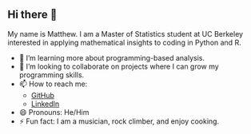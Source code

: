 ## Hi there 👋

My name is Matthew. I am a Master of Statistics student at UC Berkeley interested in applying mathematical insights to coding in Python and R.

<!--
- 🔭 I’m currently working on expanding my projects.
-->
- 🌱 I’m learning more about programming-based analysis.
- 👯 I’m looking to collaborate on projects where I can grow my programming skills.
- 📫 How to reach me:
  - [GitHub](https://github.com/MMSeguin2003)
  - [LinkedIn](https://www.linkedin.com/in/matthew-seguin-917752254/)
- 😄 Pronouns: He/Him
- ⚡ Fun fact: I am a musician, rock climber, and enjoy cooking.
